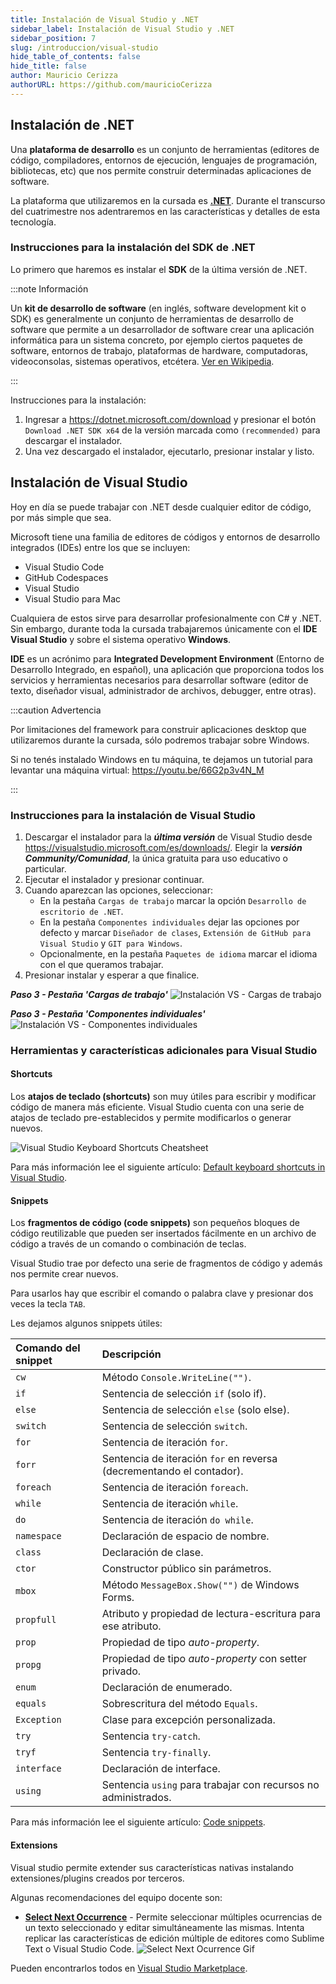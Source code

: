 ```yaml
---
title: Instalación de Visual Studio y .NET
sidebar_label: Instalación de Visual Studio y .NET
sidebar_position: 7
slug: /introduccion/visual-studio
hide_table_of_contents: false
hide_title: false
author: Mauricio Cerizza
authorURL: https://github.com/mauricioCerizza
---
```

## Instalación de .NET
Una **plataforma de desarrollo** es un conjunto de herramientas (editores de código, compiladores, entornos de ejecución, lenguajes de programación, bibliotecas, etc) que nos permite construir determinadas aplicaciones de software.

La plataforma que utilizaremos en la cursada es [**.NET**](https://dotnet.microsoft.com/). Durante el transcurso del cuatrimestre nos adentraremos en las características y detalles de esta tecnología.

### Instrucciones para la instalación del SDK de .NET
Lo primero que haremos es instalar el **SDK** de la última versión de .NET.

:::note Información

Un **kit de desarrollo de software** (en inglés, software development kit o SDK) es generalmente un conjunto de herramientas de desarrollo de software que permite a un desarrollador de software crear una aplicación informática para un sistema concreto, por ejemplo ciertos paquetes de software, entornos de trabajo, plataformas de hardware, computadoras, videoconsolas, sistemas operativos, etcétera. [Ver en Wikipedia](https://es.wikipedia.org/wiki/Kit_de_desarrollo_de_software).

:::

Instrucciones para la instalación:
1. Ingresar a https://dotnet.microsoft.com/download y presionar el botón `Download .NET SDK x64` de la versión marcada como `(recommended)` para descargar el instalador.
2. Una vez descargado el instalador, ejecutarlo, presionar instalar y listo. 

## Instalación de Visual Studio
Hoy en día se puede trabajar con .NET desde cualquier editor de código, por más simple que sea. 

Microsoft tiene una familia de editores de códigos y entornos de desarrollo integrados (IDEs) entre los que se incluyen:
* Visual Studio Code
* GitHub Codespaces
* Visual Studio
* Visual Studio para Mac

Cualquiera de estos sirve para desarrollar profesionalmente con C# y .NET. Sin embargo, durante toda la cursada trabajaremos únicamente con el **IDE Visual Studio** y sobre el sistema operativo **Windows**. 

**IDE** es un acrónimo para **Integrated Development Environment** (Entorno de Desarrollo Integrado, en español), una aplicación que proporciona todos los servicios y herramientas necesarios para desarrollar software (editor de texto, diseñador visual, administrador de archivos, debugger, entre otras). 

:::caution Advertencia 

Por limitaciones del framework para construir aplicaciones desktop que utilizaremos durante la cursada, sólo podremos trabajar sobre Windows.

Si no tenés instalado Windows en tu máquina, te dejamos un tutorial para levantar una máquina virtual: https://youtu.be/66G2p3v4N_M

:::

### Instrucciones para la instalación de Visual Studio
1. Descargar el instalador para la ***última versión*** de Visual Studio desde https://visualstudio.microsoft.com/es/downloads/. Elegir la ***versión Community/Comunidad***, la única gratuita para uso educativo o particular. 
2. Ejecutar el instalador y presionar continuar.
3. Cuando aparezcan las opciones, seleccionar:
    + En la pestaña `Cargas de trabajo` marcar la opción `Desarrollo de escritorio de .NET`.
    + En la pestaña `Componentes individuales` dejar las opciones por defecto y marcar `Diseñador de clases`, `Extensión de GitHub para Visual Studio` y `GIT para Windows`.
    + Opcionalmente, en la pestaña `Paquetes de idioma` marcar el idioma con el que queramos trabajar.
4. Presionar instalar y esperar a que finalice.

***Paso 3 - Pestaña 'Cargas de trabajo'***
![Instalación VS - Cargas de trabajo](/introduccion/entorno-trabajo/instalacion_vs_01.png)

***Paso 3 - Pestaña 'Componentes individuales'***
![Instalación VS - Componentes individuales](/introduccion/entorno-trabajo/instalacion_vs_02.png)

### Herramientas y características adicionales para Visual Studio
#### Shortcuts
Los **atajos de teclado (shortcuts)** son muy útiles para escribir y modificar código de manera más eficiente. Visual Studio cuenta con una serie de atajos de teclado pre-establecidos y permite modificarlos o generar nuevos. 

![Visual Studio Keyboard Shortcuts Cheatsheet](/introduccion/visual-studio-keyboard-shortcut-cheatsheet.png)

Para más información lee el siguiente artículo: [Default keyboard shortcuts in Visual Studio](https://docs.microsoft.com/en-us/visualstudio/ide/default-keyboard-shortcuts-in-visual-studio?view=vs-2019).

#### Snippets
Los **fragmentos de código (code snippets)** son pequeños bloques de código reutilizable que pueden ser insertados fácilmente en un archivo de código a través de un comando o combinación de teclas. 

Visual Studio trae por defecto una serie de fragmentos de código y además nos permite crear nuevos. 

Para usarlos hay que escribir el comando o palabra clave y presionar dos veces la tecla `TAB`.

Les dejamos algunos snippets útiles:

| Comando del snippet | Descripción                                                          |
| :------------------ | :------------------------------------------------------------------- |
| `cw`                | Método `Console.WriteLine("")`.                                      |
| `if`                | Sentencia de selección `if` (solo if).                               |
| `else`              | Sentencia de selección `else` (solo else).                           |
| `switch`            | Sentencia de selección `switch`.                                     |
| `for`               | Sentencia de iteración `for`.                                        |
| `forr`              | Sentencia de iteración `for` en reversa (decrementando el contador). |
| `foreach`           | Sentencia de iteración `foreach`.                                    |
| `while`             | Sentencia de iteración `while`.                                      |
| `do`                | Sentencia de iteración `do while`.                                   |
| `namespace`         | Declaración de espacio de nombre.                                    |
| `class`             | Declaración de clase.                                                |
| `ctor`              | Constructor público sin parámetros.                                  |
| `mbox`              | Método `MessageBox.Show("")` de Windows Forms.                       |
| `propfull`          | Atributo y propiedad de lectura-escritura para ese atributo.         |
| `prop`              | Propiedad de tipo *auto-property*.                                   |
| `propg`             | Propiedad de tipo *auto-property* con setter privado.                |
| `enum`              | Declaración de enumerado.                                            |
| `equals`            | Sobrescritura del método `Equals`.                                   |
| `Exception`         | Clase para excepción personalizada.                                  |
| `try`               | Sentencia `try-catch`.                                               |
| `tryf`              | Sentencia `try-finally`.                                             |
| `interface`         | Declaración de interface.                                            |
| `using`             | Sentencia `using` para trabajar con recursos no administrados.       |

Para más información lee el siguiente artículo: [Code snippets](https://docs.microsoft.com/en-us/visualstudio/ide/code-snippets?view=vs-2019).

#### Extensions 
Visual studio permite extender sus características nativas instalando extensiones/plugins creados por terceros.

Algunas recomendaciones del equipo docente son:
* [**Select Next Occurrence**](https://marketplace.visualstudio.com/items?itemName=thomaswelen.SelectNextOccurrence) - Permite seleccionar múltiples ocurrencias de un texto seleccionado y editar simultáneamente las mismas. Intenta replicar las características de edición múltiple de editores como Sublime Text o Visual Studio Code. 
![Select Next Ocurrence Gif](../../../static/introduccion/entorno-trabajo/select_next.gif)

Pueden encontrarlos todos en [Visual Studio Marketplace](https://marketplace.visualstudio.com/search?target=VS&category=Tools&vsVersion=&subCategory=All&sortBy=Installs).

[//]: # "TODO ###Debugging en Visual Studio"

